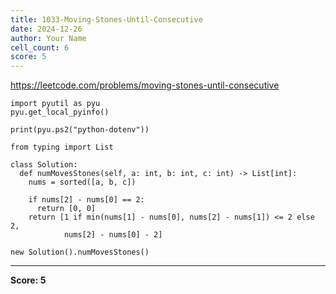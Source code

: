 ```yaml
---
title: 1033-Moving-Stones-Until-Consecutive
date: 2024-12-26
author: Your Name
cell_count: 6
score: 5
---
```


https://leetcode.com/problems/moving-stones-until-consecutive


```
import pyutil as pyu
pyu.get_local_pyinfo()
```


```
print(pyu.ps2("python-dotenv"))
```


```
from typing import List
```


```
class Solution:
  def numMovesStones(self, a: int, b: int, c: int) -> List[int]:
    nums = sorted([a, b, c])

    if nums[2] - nums[0] == 2:
      return [0, 0]
    return [1 if min(nums[1] - nums[0], nums[2] - nums[1]) <= 2 else 2,
            nums[2] - nums[0] - 2]
```


```
new Solution().numMovesStones()
```


---
**Score: 5**